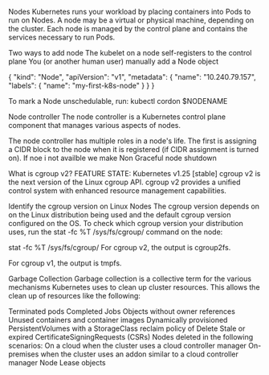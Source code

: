 Nodes
Kubernetes runs your workload by placing containers into Pods to run on Nodes. A node may be a virtual or physical machine, depending on the cluster.
Each node is managed by the control plane and contains the services necessary to run Pods.

Two ways to add node
 The kubelet on a node self-registers to the control plane
 You (or another human user) manually add a Node object

{
  "kind": "Node",
  "apiVersion": "v1",
  "metadata": {
    "name": "10.240.79.157",
    "labels": {
      "name": "my-first-k8s-node"
    }
  }
}

To mark a Node unschedulable, run:
kubectl cordon $NODENAME

Node controller
The node controller is a Kubernetes control plane component that manages various aspects of nodes.

The node controller has multiple roles in a node's life. The first is assigning a CIDR block to the node when it is registered (if CIDR assignment is turned on).
If noe i not availble we make Non Graceful node shutdown 

What is cgroup v2?
FEATURE STATE: Kubernetes v1.25 [stable]
cgroup v2 is the next version of the Linux cgroup API. cgroup v2 provides a unified control system with enhanced resource management capabilities.

Identify the cgroup version on Linux Nodes
The cgroup version depends on on the Linux distribution being used and the default cgroup version configured on the OS. To check which cgroup version your distribution uses, run the stat -fc %T /sys/fs/cgroup/ command on the node:

stat -fc %T /sys/fs/cgroup/
For cgroup v2, the output is cgroup2fs.

For cgroup v1, the output is tmpfs.

Garbage Collection
Garbage collection is a collective term for the various mechanisms Kubernetes uses to clean up cluster resources. This allows the clean up of resources like the following:

Terminated pods
Completed Jobs
Objects without owner references
Unused containers and container images
Dynamically provisioned PersistentVolumes with a StorageClass reclaim policy of Delete
Stale or expired CertificateSigningRequests (CSRs)
Nodes deleted in the following scenarios:
On a cloud when the cluster uses a cloud controller manager
On-premises when the cluster uses an addon similar to a cloud controller manager
Node Lease objects

